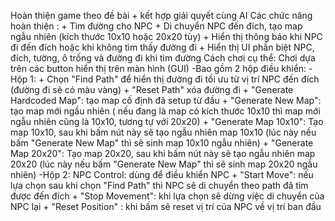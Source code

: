 Hoàn thiện game theo đề bài + kết hợp giải quyết cùng AI
Các chức năng hoàn thiện : + Tìm đường cho NPC
                           + Di chuyển NPC đến đích, tạo map ngẫu nhiên (kích thước 10x10 hoặc 20x20 tùy)
                           + Hiển thị thông báo khi NPC đi đến đích hoặc khi không tìm thấy đường đi
                           + Hiển thị UI phần biệt NPC, đích, tường, ô trống và đường đi khi tìm đường
Cách chơi cụ thể: Chơi dựa trên các button hiển thị trên màn hình (GUI)
-Bao gồm 2 hộp điều khiển:
-Hộp 1: + Chọn "Find Path" để hiển thị đường đi tối ưu từ vị trí NPC đến đích (đường đi sẽ có màu vàng)
        + "Reset Path" xóa đường đi
        + "Generate Hardcoded Map": tạo map cố định đã setup từ đầu
        + "Generate New Map": tạo map mới ngầu nhiên ( nếu đang là map có kích thước 10x10 thì map mới ngẫu nhiên cũng là 10x10, tương tự với 20x20)
        + "Generate Map 10x10": Tạo map 10x10, sau khi bấm nút này sẽ tạo ngẫu nhiên map 10x10 (lúc này nếu bấm "Generate New Map" thì sẽ sinh map 10x10 ngẫu nhiên)
        + "Generate Map 20x20": Tạo map 20x20, sau khi bấm nút này sẽ tạo ngẫu nhiên map 20x20 (lúc này nếu bấm "Generate New Map" thì sẽ sinh map 20x20 ngẫu nhiên)
-Hộp 2: NPC Control: dùng để điều khiển NPC
       + "Start Move": nếu lựa chọn sau khi chọn "Find Path" thì NPC sẽ di chuyển theo path đã tìm được đến đích
       + "Stop Movement": khi lựa chọn sẽ dừng việc di chuyển của NPC lại
       + "Reset Position" : khi bấm sẽ reset vị trí của NPC về vị trí ban đầu
        
